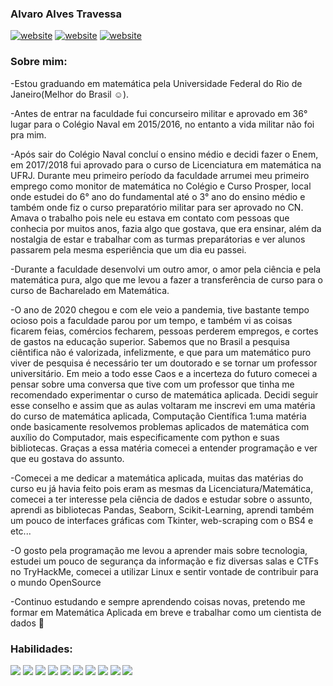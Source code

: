 ### Alvaro Alves Travessa

<a href="https://www.linkedin.com/in/alvaroat19/"><img src="https://img.shields.io/static/v1?label=&labelColor=505050&message=LinkedIn&color=%230076D6&style=flat&logo=linkedin&logoColor=%230076D6" alt="website"/></a>
<a href="https://www.instagram.com/alvaroat.19/"><img src="https://img.shields.io/static/v1?label=&labelColor=white&message=Instagram&color=5b0000&style=flat&logo=instagram&logoColor=%ff0000" alt="website"/></a>
<a href="https://tryhackme.com/p/bannager"><img src="https://img.shields.io/static/v1?label=&labelColor=white&message=TryHackMe&color=black&style=flat&logo=tryhackme&logoColor=black" alt="website"/></a>

### Sobre mim:
-Estou graduando em matemática pela Universidade Federal do Rio de Janeiro(Melhor do Brasil ☺️).

-Antes de entrar na faculdade fui concurseiro militar e aprovado em 36° lugar para o Colégio Naval em 2015/2016, no entanto a vida militar não foi pra mim.

-Após sair do Colégio Naval concluí o ensino médio e decidi fazer o Enem, em 2017/2018 fui aprovado para o curso de Licenciatura em matemática na UFRJ. Durante meu primeiro período da faculdade arrumei meu primeiro emprego como monitor de matemática no Colégio e Curso Prosper, local onde estudei do 6° ano do fundamental até o 3° ano do ensino médio e também onde fiz o curso preparatório militar para ser aprovado no CN. Amava o trabalho pois nele eu estava em contato com pessoas que conhecia por muitos anos, fazia algo que gostava, que era ensinar, além da nostalgia de estar e trabalhar com as turmas preparátorias e ver alunos passarem pela mesma esperiência que um dia eu passei.

-Durante a faculdade desenvolvi um outro amor, o amor pela ciência e pela matemática pura, algo que me levou a fazer a transferência de curso para o curso de Bacharelado em Matemática.

-O ano de 2020 chegou e com ele veio a pandemia, tive bastante tempo ocioso pois a faculdade parou por um tempo, e também vi as coisas ficarem feias, comércios fecharem, pessoas perderem empregos, e cortes de gastos na educação superior. Sabemos que no Brasil a pesquisa ciêntifica não é valorizada, infelizmente, e que para um matemático puro viver de pesquisa é necessário ter um doutorado e se tornar um professor universitário. Em meio a todo esse Caos e a incerteza do futuro comecei a pensar sobre uma conversa que tive com um professor que tinha me recomendado experimentar o curso de matemática aplicada. Decidi seguir esse conselho e assim que as aulas voltaram me inscrevi em uma matéria do curso de matemática aplicada, Computação Científica 1:uma matéria onde basicamente resolvemos problemas aplicados de matemática com auxílio do Computador, mais especificamente com python e suas bibliotecas. Graças a essa matéria comecei a entender programação e ver que eu gostava do assunto.

-Comecei a me dedicar a matemática aplicada, muitas das matérias do curso eu já havia feito pois eram as mesmas da Licenciatura/Matemática, comecei a ter interesse pela ciência de dados e estudar sobre o assunto, aprendi as bibliotecas Pandas, Seaborn, Scikit-Learning, aprendi também um pouco de interfaces gráficas com Tkinter, web-scraping com o BS4 e etc...

-O gosto pela programação me levou a aprender mais sobre tecnologia, estudei um pouco de segurança da informação e fiz diversas salas e CTFs no TryHackMe, comecei a utilizar Linux e sentir vontade de contribuir para o mundo OpenSource

-Continuo estudando e sempre aprendendo coisas novas, pretendo me formar em Matemática Aplicada em breve e trabalhar como um cientista de dados 🙂

### Habilidades:
<img src="https://img.shields.io/static/v1?label=&labelColor=white&message=Python&color=&style=flat&logo=Python&logoColor=yellow"></a>
<img src="https://img.shields.io/static/v1?label=&labelColor=white&message=Pandas&color=&style=flat&logo=Pandas&logoColor=black"></a>
<img src="https://img.shields.io/static/v1?label=&labelColor=white&message=numpy&color=&style=flat&logo=numpy&logoColor=orange"></a>
<img src="https://img.shields.io/static/v1?label=&labelColor=white&message=Matplotlib&color=&style=flat"></a>
<img src="https://img.shields.io/static/v1?label=&labelColor=white&message=Seaborn&color=&style=flat&logo=Seaborn&logoColor=black"></a>
<img src="https://img.shields.io/static/v1?label=&labelColor=white&message=scikit-learning&color=&style=flat&logo=sklearning&logoColor=black"></a>
<img src="https://img.shields.io/static/v1?label=&labelColor=white&message=Jupyter%20Notebook&color=&style=flat&logo=jupyter&logoColor=orange"></a>
<img src="https://img.shields.io/static/v1?label=&labelColor=white&message=tkinter&color=&style=flat&logo=tcltk&logoColor=orange"></a>
<img src="https://img.shields.io/static/v1?label=&labelColor=white&message=Linux&color=&style=flat&logo=linux&logoColor=black"></a>
<img src="https://img.shields.io/static/v1?label=&labelColor=white&message=MySQL&color=&style=flat&logo=MySQL&logoColor=5b0000"></a>
